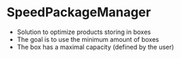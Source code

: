 # SpeedPackageManager
- Solution to optimize products storing in boxes 
- The goal is to use the minimum amount of boxes 
- The box has a maximal capacity (defined by the user)
